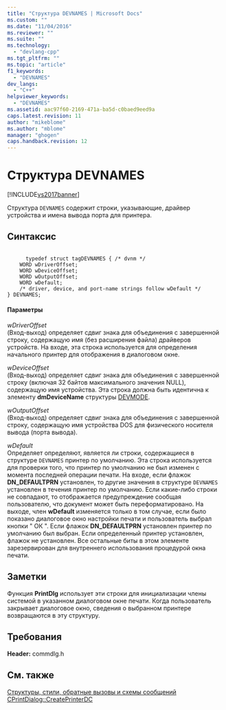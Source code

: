 ```yaml
---
title: "Структура DEVNAMES | Microsoft Docs"
ms.custom: ""
ms.date: "11/04/2016"
ms.reviewer: ""
ms.suite: ""
ms.technology: 
  - "devlang-cpp"
ms.tgt_pltfrm: ""
ms.topic: "article"
f1_keywords: 
  - "DEVNAMES"
dev_langs: 
  - "C++"
helpviewer_keywords: 
  - "DEVNAMES"
ms.assetid: aac97f60-2169-471a-ba5d-c0baed9eed9a
caps.latest.revision: 11
author: "mikeblome"
ms.author: "mblome"
manager: "ghogen"
caps.handback.revision: 12
---
```

# Структура DEVNAMES
[!INCLUDE[vs2017banner](../../assembler/inline/includes/vs2017banner.md)]

Структура `DEVNAMES` содержит строки, указывающие, драйвер устройства и имена вывода порта для принтера.  
  
## Синтаксис  
  
```  
  
      typedef struct tagDEVNAMES { /* dvnm */  
    WORD wDriverOffset;  
    WORD wDeviceOffset;  
    WORD wOutputOffset;  
    WORD wDefault;  
    /* driver, device, and port-name strings follow wDefault */  
} DEVNAMES;  
```  
  
#### Параметры  
 *wDriverOffset*  
 \(Вход\-выход\) определяет сдвиг знака для объединения с завершенной строку, содержащую имя \(без расширения файла\) драйверов устройств.  На входе, эта строка используется для определения начального принтер для отображения в диалоговом окне.  
  
 *wDeviceOffset*  
 \(Вход\-выход\) определяет сдвиг знака для объединения с завершенной строку \(включая 32 байтов максимального значения NULL\), содержащую имя устройства.  Эта строка должна быть идентична к элементу **dmDeviceName** структуры [DEVMODE](http://msdn.microsoft.com/library/windows/desktop/dd183565).  
  
 *wOutputOffset*  
 \(Вход\-выход\) определяет сдвиг знака для объединения с завершенной строку, содержащую имя устройства DOS для физического носителя вывода \(порта вывода\).  
  
 *wDefault*  
 Определяет определяют, является ли строки, содержащиеся в структуре `DEVNAMES` принтер по умолчанию.  Эта строка используется для проверки того, что принтер по умолчанию не был изменен с момента последней операции печати.  На входе, если флажок **DN\_DEFAULTPRN** установлен, то другие значения в структуре `DEVNAMES` установлен в течения принтер по умолчанию.  Если какие\-либо строки не совпадают, то отображается предупреждение сообщая пользователю, что документ может быть переформатировано.  На выходе, член **wDefault** изменяется только в том случае, если было показано диалоговое окно настройки печати и пользователь выбрал кнопки " ОК ".  Если флажок **DN\_DEFAULTPRN** установлен принтер по умолчанию был выбран.  Если определенный принтер установлен, флажок не установлен.  Все остальные биты в этом элементе зарезервирован для внутреннего использования процедурой окна печати.  
  
## Заметки  
 Функция **PrintDlg** использует эти строки для инициализации члены системой в указанном диалоговом окне печати.  Когда пользователь закрывает диалоговое окно, сведения о выбранном принтере возвращаются в эту структуру.  
  
## Требования  
 **Header:** commdlg.h  
  
## См. также  
 [Структуры, стили, обратные вызовы и схемы сообщений](../../mfc/reference/structures-styles-callbacks-and-message-maps.md)   
 [CPrintDialog::CreatePrinterDC](../Topic/CPrintDialog::CreatePrinterDC.md)